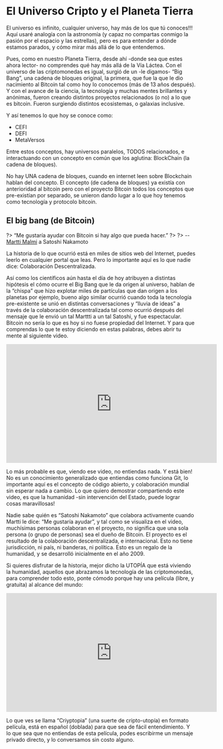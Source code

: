 # El Universo Cripto y el Planeta Tierra

El universo es infinito, cualquier universo, hay más de los que tú conoces!!! Aquí usaré analogía con la astronomía (y capaz no compartas conmigo la pasión por el espacio y las estrellas), pero es para entender a dónde estamos parados, y cómo mirar más allá de lo que entendemos.

Pues, como en nuestro Planeta Tierra, desde ahí -donde sea que estes ahora lector- no comprendes qué hay más allá de la Vía Láctea. Con el universo de las criptomonedas es igual, surgió de un -le digamos- “Big Bang”, una cadena de bloques original, la primera, que fue la que le dio nacimiento al Bitcoin tal como hoy lo conocemos (más de 13 años después). Y con el avance de la ciencia, la tecnología y muchas mentes brillantes y anónimas, fueron creando distintos proyectos relacionados (o no) a lo que es bitcoin. Fueron surgiendo distintos ecosistemas, o galaxias inclusive.

Y así tenemos lo que hoy se conoce como:
- CEFI
- DEFI
- MetaVersos

Entre estos conceptos, hay universos paralelos, TODOS relacionados, e interactuando con un concepto en común que los aglutina: BlockChain (la cadena de bloques).

No hay UNA cadena de bloques, cuando en internet leen sobre Blockchain hablan del concepto. El concepto (de cadena de bloques) ya existía con anterioridad al bitcoin pero con el proyecto Bitcoin todos los conceptos que pre-existían por separado, se unieron dando lugar a lo que hoy tenemos como tecnología y protocolo bitcoin.

## El big bang (de Bitcoin)

?> “Me gustaría ayudar con Bitcoin si hay algo que pueda hacer.”
?> 
?> -- [Martti Malmi](https://twitter.com/marttimalmi ':ignore') a Satoshi Nakamoto

La historia de lo que ocurrió está en miles de sitios web del Internet, puedes leerlo en cualquier portal que leas. Pero lo importante aquí es lo que nadie dice: Colaboración Descentralizada.

Así como los científicos aún hasta el día de hoy atribuyen a distintas hipótesis el cómo ocurre el Big Bang que le da origen al universo, hablan de la “chispa” que hizo explotar miles de partículas que dan origen a los planetas por ejemplo, bueno algo similar ocurrió cuando toda la tecnología pre-existente se unió en distintas conversaciones y “lluvia de ideas” a través de la colaboración descentralizada tal como ocurrió después del mensaje que le envió un tal Marttti a un tal Satoshi, y fue espectacular. Bitcoin no sería lo que es hoy si no fuese propiedad del Internet. Y para que comprendas lo que te estoy diciendo en estas palabras, debes abrir tu mente al siguiente video.

<iframe width="560" height="315" src="https://www.youtube.com/embed/DjYbsq3FXfM" title="YouTube video player" frameborder="0" allow="accelerometer; autoplay; clipboard-write; encrypted-media; gyroscope; picture-in-picture" allowfullscreen></iframe>

Lo más probable es que, viendo ese video, no entiendas nada. Y está bien! No es un conocimiento generalizado que entiendas como funciona Git, lo importante aquí es el concepto de código abierto, y colaboración mundial sin esperar nada a cambio. Lo que quiero demostrar compartiendo este video, es que la humanidad -sin intervención del Estado, puede lograr cosas maravillosas!

Nadie sabe quién es “Satoshi Nakamoto” que colabora activamente cuando Martti le dice: “Me gustaría ayudar”, y tal como se visualiza en el video, muchísimas personas colaboran en el proyecto, no significa que una sola persona (o grupo de personas) sea el dueño de Bitcoin. El proyecto es el resultado de la colaboración descentralizada, e internacional. Esto no tiene jurisdicción, ni país, ni banderas, ni política. Esto es un regalo de la humanidad, y se desarrolló inicialmente en el año 2009.

Si quieres disfrutar de la historia, mejor dicho la UTOPÍA que está viviendo la humanidad, aquellos que abrazamos la tecnología de las criptomonedas, para comprender todo esto, ponte cómodo porque hay una película (libre, y gratuita) al alcance del mundo: <!-- https://youtu.be/P6vYyqHG54Y?t=30 -->

<iframe width="560" height="315" src="https://www.youtube.com/embed/P6vYyqHG54Y?start=32" title="YouTube video player" frameborder="0" allow="accelerometer; autoplay; clipboard-write; encrypted-media; gyroscope; picture-in-picture" allowfullscreen></iframe>

Lo que ves se llama “Criyptopia” (una suerte de cripto-utopía) en formato película, está en español (doblada) para que sea de fácil entendimiento. Y lo que sea que no entiendas de esta película, podes escribirme un mensaje privado directo, y lo conversamos sin costo alguno.
